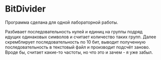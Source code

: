 # BitDivider

Программа сделана для одной лабораторной работы.

Разбивает последовательность нулей и единиц на группы подряд идущих одинаковых символов и считает количество таких групп.
Далее скремблирует последовательность по 10 бит, выводит полученную последовательность в текстовый файл и производит подсчёт заново.
Вроде бы, считает какие-то частоты, но что это и зачем - я уже забыл.
